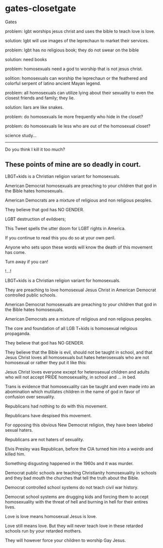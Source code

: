 # gates-closetgate
Gates

problem: lgbt worships jesus christ and uses the bible to teach love is love.

solution: lgbt will use images of the leprechaun to market their services.


problem: lgbt has no religious book; they do not swear on the bible

solution: need books

problem: homosexuals need a god to worship that is not jesus christ.

solition: homosexuals can worship the leprechaun or the feathered and colorful serpent of latino ancient Mayan legend.

problem: all homosexuals can utilize lying about their sexuality to even the closest friends and family; they lie.

solution: liars are like snakes.

problem: do homosexuals lie more frequently who hide in the closet?

problem: do homosexuals lie less who are out of the homosexual closet?

science study...

-------
Do you think I kill it too much?

These points of mine are so deadly in court.
---
LBGT+kids is a Christian religion variant for homosexuals.

American Democrat homosexuals are preaching to your children that god in the Bible hates homosexuals.  

American Democrats are a mixture of religious and non religious peoples.

They believe that god has NO GENDER.



LGBT destruction of evildoers;

This Tweet spells the utter doom for LGBT rights in America.

If you continue to read this you do so at your own peril.

Anyone who sets upon these words will know the death of this movement has come.

Turn away if you can!

!…!

LBGT+kids is a Christian religion variant for homosexuals.

They are preaching to love homosexual Jesus Christ in American Democrat controlled public schools.

American Democrat homosexuals are preaching to your children that god in the Bible hates homosexuals.

American Democrats are a mixture of religious and non religious peoples.

The core and foundation of all LGB T+kids is homosexual religious propaganda.

They believe that god has NO GENDER.

They believe that the Bible is evil, should not be taught in school, and that Jesus Christ loves all homosexuals but hates heterosexuals who are not homosexual or rather they put it like this:

Jesus Christ loves everyone except for heterosexual children and adults who will not accept PRIDE homosexuality, in school and … in bed.

Trans is evidence that homosexuality can be taught and even made into an abomination which mutilates children in the name of god in favor of confusion over sexuality.

Republicans had nothing to do with this movement.

Republicans have despised this movement.

For opposing this obvious New Democrat religion, they have been labeled sexual haters.

Republicans are not haters of sexuality.

Elvis Presley was Republican, before the CIA turned him into a weirdo and killed him.

Something disgusting happened in the 1960s and it was murder.

Democrat public schools are teaching Christianity homosexuality in schools and they bad mouth the churches that tell the truth about the Bible.

Democrat controlled school systems do not teach civil war history.

Democrat school systems are drugging kids and forcing them to accept homosexuality with the threat of hell and burning in hell for their entires lives.

Love is love means homosexual Jesus is love.

Love still means love. But they will never teach love in these retarded schools run by your retarded mothers.

They will however force your children to worship Gay Jesus.
